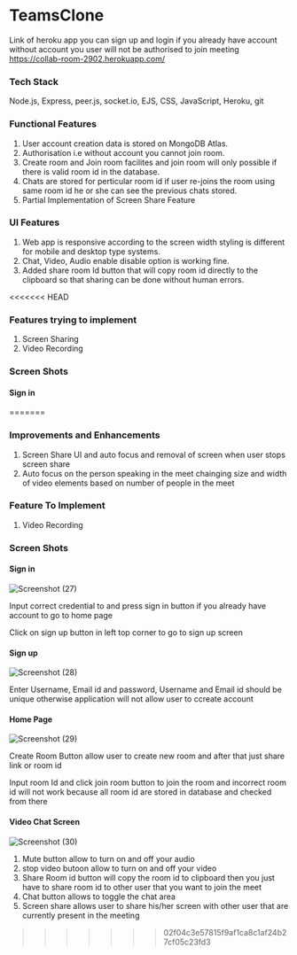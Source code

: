 # TeamsClone

Link of heroku app you can sign up and login if you already have account without account you user will not be authorised to join meeting 
https://collab-room-2902.herokuapp.com/

### Tech Stack
Node.js, Express, peer.js, socket.io, EJS, CSS, JavaScript, Heroku, git 

### Functional Features

1. User account creation data is stored on MongoDB Atlas.
2. Authorisation i.e without account you cannot join room.
3. Create room and Join room facilites and join room will only possible if there is valid room id in the database.
4. Chats are stored for perticular room id if user re-joins the room using same room id he or she can see the previous chats stored.
5. Partial Implementation of Screen Share Feature
 
### UI Features

1. Web app is responsive according to the screen width styling is different for mobile and desktop type systems.
2. Chat, Video, Audio enable disable option is working fine.
3. Added share room Id button that will copy room id directly to the clipboard so that sharing can be done without human errors.

<<<<<<< HEAD
### Features trying to implement

1. Screen Sharing
2. Video Recording

### Screen Shots

#### Sign in


=======
### Improvements and Enhancements
1. Screen Share UI and auto focus and removal of screen when user stops screen share
2. Auto focus on the person speaking in the meet chainging size and width of video elements based on number of people in the meet

### Feature To Implement
1. Video Recording


### Screen Shots

#### Sign in
![Screenshot (27)](https://user-images.githubusercontent.com/55539066/125184217-8e19c980-e239-11eb-9308-3e88608a5ff2.png)

Input correct credential to and press sign in button if you already have account to go to home page

Click on sign up button in left top corner to go to sign up screen 

#### Sign up 
![Screenshot (28)](https://user-images.githubusercontent.com/55539066/125184236-ba354a80-e239-11eb-949f-486e9385ab12.png)

Enter Username, Email id and password, Username and Email id should be unique otherwise application will not allow user to ccreate account

#### Home Page
![Screenshot (29)](https://user-images.githubusercontent.com/55539066/125184310-2a43d080-e23a-11eb-8134-86b189d80fb1.png)

Create Room Button allow user to create new room and after that just share link or room id

Input room Id and click join room button to join the room and incorrect room id will not work because all room id are stored in database and checked from there

#### Video Chat Screen 
![Screenshot (30)](https://user-images.githubusercontent.com/55539066/125185714-f8d00280-e243-11eb-86a8-1f517f3ffff7.png)

1. Mute button allow to turn on and off your audio
2. stop video butoon allow to turn on and off your video 
3. Share Room id button will copy the room id to clipboard then you just have to share room id to other user that you want to join the meet 
4. Chat button allows to toggle the chat area
5. Screen share allows user to share his/her screen with other user that are currently present in the meeting
>>>>>>> 02f04c3e57815f9af1ca8c1af24b27cf05c23fd3
